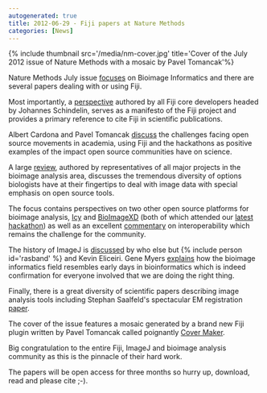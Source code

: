 ```yaml
---
autogenerated: true
title: 2012-06-29 - Fiji papers at Nature Methods
categories: [News]
---
```


{% include thumbnail src='/media/nm-cover.jpg' title='Cover of the July 2012 issue of Nature Methods with a mosaic by Pavel Tomancak'%}

Nature Methods July issue [focuses](http://www.nature.com/nmeth/focus/bioimageinformatics/index.html) on Bioimage Informatics and there are several papers dealing with or using Fiji.

Most importantly, a [perspective](http://www.nature.com/nmeth/journal/v9/n7/full/nmeth.2019.html) authored by all Fiji core developers headed by Johannes Schindelin, serves as a manifesto of the Fiji project and provides a primary reference to cite Fiji in scientific publications.

Albert Cardona and Pavel Tomancak [discuss](http://www.nature.com/nmeth/journal/v9/n7/full/nmeth.2082.html) the challenges facing open source movements in academia, using Fiji and the hackathons as positive examples of the impact open source communities have on science.

A large [review](http://www.nature.com/nmeth/journal/v9/n7/full/nmeth.2084.html), authored by representatives of all major projects in the bioimage analysis area, discusses the tremendous diversity of options biologists have at their fingertips to deal with image data with special emphasis on open source tools.

The focus contains perspectives on two other open source platforms for bioimage analysis, [Icy](http://www.nature.com/nmeth/journal/v9/n7/full/nmeth.2075.html) and [BioImageXD](http://www.nature.com/nmeth/journal/v9/n7/full/nmeth.2047.html) (both of which attended our [latest hackathon](/news/2011-12-14_-_Fiji_Hackathon_in_Dresden)) as well as an excellent [commentary](http://www.nature.com/nmeth/journal/v9/n7/full/nmeth.2073.html) on interoperability which remains the challenge for the community.

The history of ImageJ is [discussed](http://www.nature.com/nmeth/journal/v9/n7/full/nmeth.2089.html) by who else but {% include person id='rasband' %} and Kevin Eliceiri. Gene Myers [explains](http://www.nature.com/nmeth/journal/v9/n7/full/nmeth.2024.html) how the bioimage informatics field resembles early days in bioinformatics which is indeed confirmation for everyone involved that we are doing the right thing.

Finally, there is a great diversity of scientific papers describing image analysis tools including Stephan Saalfeld's spectacular EM registration [paper](http://www.nature.com/nmeth/journal/v9/n7/full/nmeth.2072.html).

The cover of the issue features a mosaic generated by a brand new Fiji plugin written by Pavel Tomancak called poignantly [Cover Maker](/plugins/cover-maker).

Big congratulation to the entire Fiji, ImageJ and bioimage analysis community as this is the pinnacle of their hard work.

The papers will be open access for three months so hurry up, download, read and please cite ;-).


